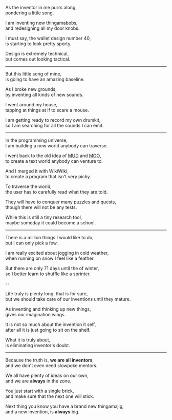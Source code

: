 As the inventor in me purrs along,\
pondering a little song.

I am inventing new thingamabobs,\
and redesigning all my door knobs.

I must say, the wallet design number 40,\
is starting to look pretty sporty.

Design is extremely technical,\
but comes out looking tactical.

---

But this little song of mine,\
is going to have an amazing baseline.

As I broke new grounds,\
by inventing all kinds of new sounds.

I went around my house,\
tapping at things at if to scare a mouse.

I am getting ready to record my own drumkit,\
so I am searching for all the sounds I can emit.

---

In the programming universe,\
I am building a new world anybody can traverse.

I went back to the old idea of [MUD](https://en.wikipedia.org/wiki/MUD) and [MOO](https://en.wikipedia.org/wiki/MOO),\
to create a text world anybody can venture to.

And I merged it with WikiWiki,\
to create a program that isn't very picky.

To traverse the world,\
the user has to carefully read what they are told.

They will have to conquer many puzzles and quests,\
though there will not be any tests.

While this is still a tiny research tool,\
maybe someday it could become a school.

---

There is a million things I would like to do,\
but I can only pick a few.

I am really excited about jogging in cold weather,\
when running on snow I feel like a feather.

But there are only 71 days until the of winter,\
so I better learn to shuffle like a sprinter.

\--

Life truly is plenty long, that is for sure,\
but we should take care of our inventions until they mature.

As inventing and thinking up new things,\
gives our imagination wings.

It is not so much about the invention it self,\
after all it is just going to sit on the shelf.

What it is truly about,\
is eliminating inventor's doubt.

---

Because the truth is, **we are all inventors**,\
and we don't even need slowpoke mentors.

We all have plenty of ideas on our own,\
and we are **always** in the zone.

You just start with a single brick,\
and make sure that the next one will stick.

Next thing you know you have a brand new thingamajig,\
and a new invention, is **always** big.
